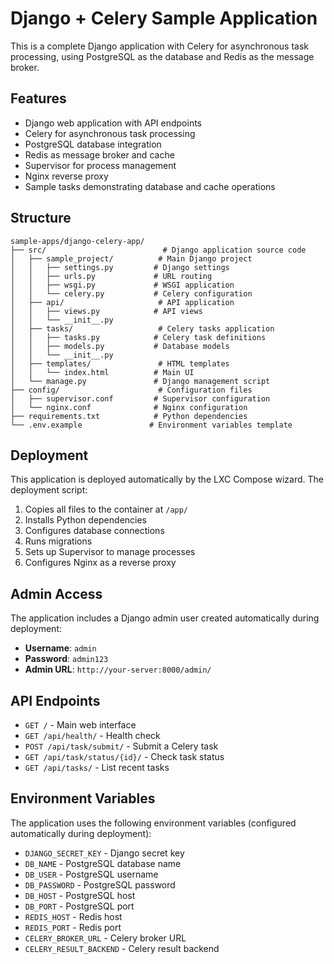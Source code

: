 # Django + Celery Sample Application

This is a complete Django application with Celery for asynchronous task processing, using PostgreSQL as the database and Redis as the message broker.

## Features

- Django web application with API endpoints
- Celery for asynchronous task processing
- PostgreSQL database integration
- Redis as message broker and cache
- Supervisor for process management
- Nginx reverse proxy
- Sample tasks demonstrating database and cache operations

## Structure

```
sample-apps/django-celery-app/
├── src/                          # Django application source code
│   ├── sample_project/          # Main Django project
│   │   ├── settings.py         # Django settings
│   │   ├── urls.py             # URL routing
│   │   ├── wsgi.py             # WSGI application
│   │   └── celery.py           # Celery configuration
│   ├── api/                     # API application
│   │   ├── views.py            # API views
│   │   └── __init__.py
│   ├── tasks/                   # Celery tasks application
│   │   ├── tasks.py            # Celery task definitions
│   │   ├── models.py           # Database models
│   │   └── __init__.py
│   ├── templates/               # HTML templates
│   │   └── index.html          # Main UI
│   └── manage.py               # Django management script
├── config/                      # Configuration files
│   ├── supervisor.conf         # Supervisor configuration
│   └── nginx.conf              # Nginx configuration
├── requirements.txt            # Python dependencies
└── .env.example               # Environment variables template
```

## Deployment

This application is deployed automatically by the LXC Compose wizard. The deployment script:

1. Copies all files to the container at `/app/`
2. Installs Python dependencies
3. Configures database connections
4. Runs migrations
5. Sets up Supervisor to manage processes
6. Configures Nginx as a reverse proxy

## Admin Access

The application includes a Django admin user created automatically during deployment:

- **Username**: `admin`
- **Password**: `admin123`
- **Admin URL**: `http://your-server:8000/admin/`

## API Endpoints

- `GET /` - Main web interface
- `GET /api/health/` - Health check
- `POST /api/task/submit/` - Submit a Celery task
- `GET /api/task/status/{id}/` - Check task status
- `GET /api/tasks/` - List recent tasks

## Environment Variables

The application uses the following environment variables (configured automatically during deployment):

- `DJANGO_SECRET_KEY` - Django secret key
- `DB_NAME` - PostgreSQL database name
- `DB_USER` - PostgreSQL username
- `DB_PASSWORD` - PostgreSQL password
- `DB_HOST` - PostgreSQL host
- `DB_PORT` - PostgreSQL port
- `REDIS_HOST` - Redis host
- `REDIS_PORT` - Redis port
- `CELERY_BROKER_URL` - Celery broker URL
- `CELERY_RESULT_BACKEND` - Celery result backend